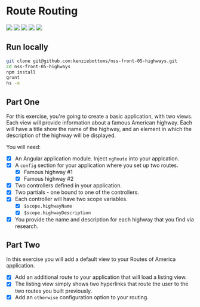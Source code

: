 # Route Routing

![](https://img.shields.io/badge/data-static_json-lightgrey.svg)
![](https://img.shields.io/badge/template-angular-red.svg)
![](https://img.shields.io/badge/modularity-browserify-yellow.svg)
![](https://img.shields.io/badge/css_framework-bootstrap-5F2C7C.svg)
![](https://img.shields.io/badge/mvp-working-green.svg)

## Run locally

```bash
git clone git@github.com:kenziebottoms/nss-front-05-highways.git
cd nss-front-05-highways
npm install
grunt
hs -o
```

## Part One 

For this exercise, you're going to create a basic application, with two views. Each view will provide information about a famous American highway. Each will have a title show the name of the highway, and an element in which the description of the highway will be displayed.

You will need:

- [x] An Angular application module. Inject `ngRoute` into your applcation.
- [x] A `config` section for your application where you set up two routes.
    - [x] Famous highway #1
    - [x] Famous highway #2
- [x] Two controllers defined in your application.
- [x] Two partials - one bound to one of the controllers.
- [x] Each controller will have two scope variables.
    - [x] `$scope.highwayName`
    - [x] `$scope.highwayDescription`
- [x] You provide the name and description for each highway that you find via research.

## Part Two

In this exercise you will add a default view to your Routes of America application.

- [x] Add an additional route to your application that will load a listing view.
- [x] The listing view simply shows two hyperlinks that route the user to the two routes you built previously.
- [x] Add an `otherwise` configuration option to your routing.
